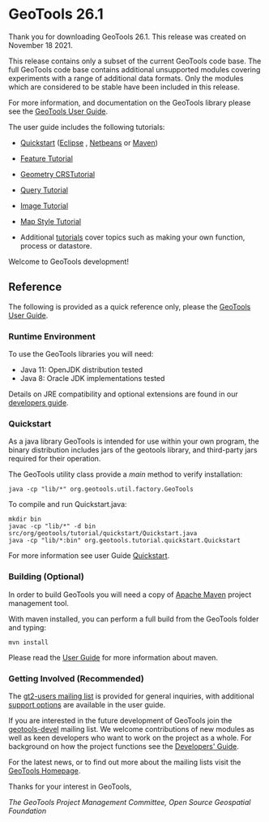 # GeoTools 26.1

Thank you for downloading GeoTools 26.1. This release was created
on November 18 2021.

This release contains only a subset of the current GeoTools code base.
The full GeoTools code base contains additional unsupported modules
covering experiments with a range of additional data formats. Only the
modules which are considered to be stable have been included in this
release.

For more information, and documentation on the GeoTools library please
see the [GeoTools User
Guide](http://docs.geotools.org/stable/userguide/).

The user guide includes the following tutorials:

- [Quickstart](http://docs.geotools.org/stable/userguide/tutorial/quickstart/index.html)
  ([Eclipse](http://docs.geotools.org/stable/userguide/tutorial/quickstart/eclipse.html)
  ,
  [Netbeans](http://docs.geotools.org/stable/userguide/tutorial/quickstart/netbeans.html)
  or
  [Maven](http://docs.geotools.org/stable/userguide/tutorial/quickstart/maven.html))

- [Feature Tutorial](http://docs.geotools.org/stable/userguide/tutorial/feature/csv2shp.html)

- [Geometry CRSTutorial](http://docs.geotools.org/stable/userguide/tutorial/geometry/geometrycrs.html)

- [Query Tutorial](http://docs.geotools.org/stable/userguide/tutorial/filter/query.html)

- [Image Tutorial](http://docs.geotools.org/stable/userguide/tutorial/raster/image.html)

- [Map Style Tutorial](http://docs.geotools.org/stable/userguide/tutorial/map/style.html)

- Additional [tutorials](http://docs.geotools.org/stable/userguide/tutorial/index.html)
  cover topics such as making your own function, process or datastore.

Welcome to GeoTools development!

## Reference

The following is provided as a quick reference only, please the
[GeoTools User Guide](http://docs.geotools.org/stable/userguide/).

### Runtime Environment

To use the GeoTools libraries you will need:

- Java 11: OpenJDK distribution tested
- Java 8: Oracle JDK implementations tested

Details on JRE compatibility and optional extensions are found in our
[developers guide](http://docs.geotools.org/stable/userguide/build/install/jdk.html).

### Quickstart

As a java library GeoTools is intended for use within your own program, the binary distribution includes jars of the geotools library, and third-party jars required for their operation.

The GeoTools utility class provide a *main* method to verify installation:

````
java -cp "lib/*" org.geotools.util.factory.GeoTools 
````

To compile and run Quickstart.java:

```
mkdir bin
javac -cp "lib/*" -d bin src/org/geotools/tutorial/quickstart/Quickstart.java 
java -cp "lib/*:bin" org.geotools.tutorial.quickstart.Quickstart
```

For more information see user Guide [Quickstart](http://docs.geotools.org/stable/userguide/tutorial/quickstart/index.html).

### Building (Optional)

In order to build GeoTools you will need a copy of
[Apache Maven](http://maven.apache.org/download.html) project management tool.

With maven installed, you can perform a full build from the GeoTools folder and typing:

    mvn install

Please read the [User
Guide](http://docs.geotools.org/stable/userguide/build/maven/index.html)
for more information about maven.

### Getting Involved (Recommended)

The [gt2-users mailing list](mailto:geotools-gt2-users@lists.sourceforge.net) is provided for
general inquiries, with additional [support options](http://docs.geotools.org/stable/userguide/welcome/support.html)
are available in the user guide.

If you are interested in the future development of GeoTools join the
[geotools-devel](http://docs.geotools.org/stable/developer/communication.html)
mailing list. We welcome contributions of new modules as well as keen
developers who want to work on the project as a whole. For background on
how the project functions see the [Developers\'
Guide](http://docs.geotools.org/stable/developer/).

For the latest news, or to find out more about the mailing lists visit
the [GeoTools Homepage](http://geotools.org/).

Thanks for your interest in GeoTools,

*The GeoTools Project Management Committee, Open Source Geospatial
Foundation*
